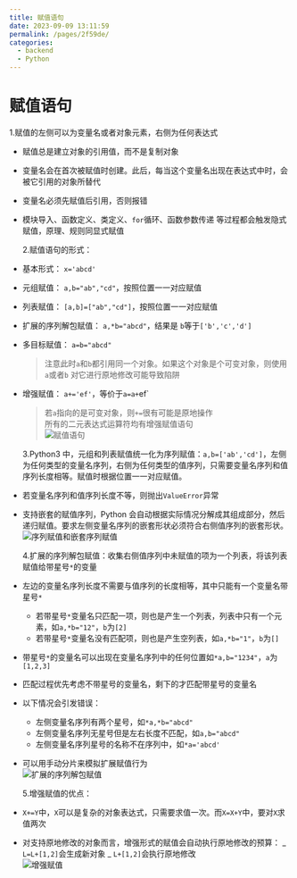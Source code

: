 ```yaml
---
title: 赋值语句
date: 2023-09-09 13:11:59
permalink: /pages/2f59de/
categories:
  - backend
  - Python
---
```

# 赋值语句

1.赋值的左侧可以为变量名或者对象元素，右侧为任何表达式

- 赋值总是建立对象的引用值，而不是复制对象
- 变量名会在首次被赋值时创建。此后，每当这个变量名出现在表达式中时，会被它引用的对象所替代
- 变量名必须先赋值后引用，否则报错
- 模块导入、函数定义、类定义、`for`循环、函数参数传递 等过程都会触发隐式赋值，原理、规则同显式赋值

  2.赋值语句的形式：

- 基本形式： `x='abcd'`
- 元组赋值： `a,b="ab","cd"`，按照位置一一对应赋值
- 列表赋值： `[a,b]=["ab","cd"]`，按照位置一一对应赋值
- 扩展的序列解包赋值： `a,*b="abcd"`，结果是 `b`等于`['b','c','d']`
- 多目标赋值： `a=b="abcd"`
  > 注意此时`a`和`b`都引用同一个对象。如果这个对象是个可变对象，则使用`a`或者`b`
  > 对它进行原地修改可能导致陷阱
- 增强赋值： `a+='ef'`，等价于`a=a+`ef`
	>若`a`指向的是可变对象，则`+=`很有可能是原地操作  
   > 所有的二元表达式运算符均有增强赋值语句  
  ![赋值语句](/img/python/python_11_1.JPG)

  3.Python3 中，元组和列表赋值统一化为序列赋值：`a,b=['ab','cd']`，左侧为任何类型的变量名序列，右侧为任何类型的值序列，只需要变量名序列和值序列长度相等。赋值时根据位置一一对应赋值。

- 若变量名序列和值序列长度不等，则抛出`ValueError`异常
- 支持嵌套的赋值序列，Python 会自动根据实际情况分解成其组成部分，然后递归赋值。要求左侧变量名序列的嵌套形状必须符合右侧值序列的嵌套形状。  
  ![序列赋值和嵌套序列赋值](/img/python/python_11_2.JPG)

  4.扩展的序列解包赋值：收集右侧值序列中未赋值的项为一个列表，将该列表赋值给带星号`*`的变量

- 左边的变量名序列长度不需要与值序列的长度相等，其中只能有一个变量名带星号`*`
  - 若带星号`*`变量名只匹配一项，则也是产生一个列表，列表中只有一个元素，如`a,*b="12"`，`b`为`[2]`
  - 若带星号`*`变量名没有匹配项，则也是产生空列表，如`a,*b="1"`，`b`为`[]`
- 带星号`*`的变量名可以出现在变量名序列中的任何位置如`*a,b="1234"`，`a`为`[1,2,3]`
- 匹配过程优先考虑不带星号的变量名，剩下的才匹配带星号的变量名
- 以下情况会引发错误：
  - 左侧变量名序列有两个星号，如`*a,*b="abcd"`
  - 左侧变量名序列无星号但是左右长度不匹配，如`a,b="abcd"`
  - 左侧变量名序列星号的名称不在序列中，如`*a='abcd'`
- 可以用手动分片来模拟扩展赋值行为  
  ![扩展的序列解包赋值](/img/python/python_11_3.JPG)

  5.增强赋值的优点：

- `X+=Y`中，`X`可以是复杂的对象表达式，只需要求值一次。而`X=X+Y`中，要对`X`求值两次
- 对支持原地修改的对象而言，增强形式的赋值会自动执行原地修改的预算：
  _ `L=L+[1,2]`会生成新对象
  _ `L+[1,2]`会执行原地修改  
  ![增强赋值](/img/python/python_11_4.JPG)
